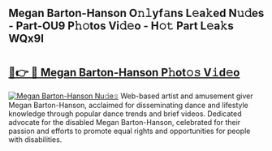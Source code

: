## Megan Barton-Hanson O𝚗𝚕yf𝚊ns L𝚎a𝚔ed N𝚞𝚍es - Part-OU9 P𝚑𝚘tos Vi𝚍𝚎o - H𝚘𝚝 Part L𝚎a𝚔s WQx9I

# <h2><a href="http://kfexmub.oniu.top/?m=Megan+Barton-Hanson">🔗👉 🔴 Megan Barton-Hanson P𝚑ot𝚘𝚜 V𝚒d𝚎o</a></h2>

[![Megan Barton-Hanson Nu𝚍e𝚜](https://i.imgur.com/0qMVB7G.gif)](http://kfexmub.oniu.top/?m=Megan+Barton-Hanson)
Web-based artist and amusement giver Megan Barton-Hanson, acclaimed for disseminating dance and lifestyle knowledge through popular dance trends and brief videos. Dedicated advocate for the disabled Megan Barton-Hanson, celebrated for their passion and efforts to promote equal rights and opportunities for people with disabilities.  
